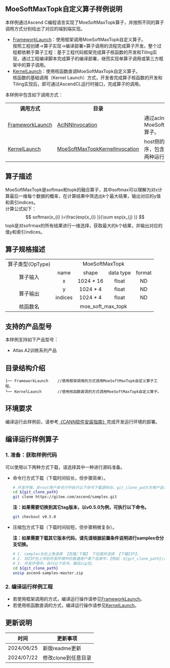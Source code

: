 ## MoeSoftMaxTopk自定义算子样例说明 
本样例通过Ascend C编程语言实现了MoeSoftMaxTopk算子，并按照不同的算子调用方式分别给出了对应的端到端实现。
- [FrameworkLaunch](./FrameworkLaunch)：使用框架调用MoeSoftMaxTopk自定义算子。  
按照工程创建->算子实现->编译部署>算子调用的流程完成算子开发。整个过程都依赖于算子工程：基于工程代码框架完成算子核函数的开发和Tiling实现，通过工程编译脚本完成算子的编译部署，继而实现单算子调用或第三方框架中的算子调用。
- [KernelLaunch](./KernelLaunch)：使用核函数直调MoeSoftMaxTopk自定义算子。  
核函数的基础调用（Kernel Launch）方式，开发者完成算子核函数的开发和Tiling实现后，即可通过AscendCL运行时接口，完成算子的调用。

本样例中包含如下调用方式：
<table>
    <th>调用方式</th><th>目录</th><th>描述</th>
    <tr>
        <!-- 列的方向占据1个cell -->
        <td rowspan='1'><a href="./FrameworkLaunch"> FrameworkLaunch</td><td><a href="./FrameworkLaunch/AclNNInvocation"> AclNNInvocation</td><td>通过aclnn调用的方式调用MoeSoftMaxTopkCustom算子。</td>
    </tr>
    <tr>
        <!-- 列的方向占据1个cell -->
        <td rowspan='1'><a href="./KernelLaunch"> KernelLaunch</td><td><a href="./KernelLaunch/MoeSoftMaxTopkKernelInvocation"> MoeSoftMaxTopkKernelInvocation</td><td>host侧的核函数调用程序，包含CPU侧和NPU侧两种运行验证方法。</td>
    </tr>
</table>

## 算子描述
MoeSoftMaxTopk是softmax和topk的融合算子，其中softmax可以理解为对x计算最后一维每个数据的概率，在计算结果中筛选出k个最大结果，输出对应的y值和索引indices。  
计算公式如下：
$$ softmax(x_{i} )=\frac{exp(x_{i} )}{\sum exp(x_{j} )} $$
topk是对sofrmax的所有结果进行一维选择，获取最大的k个结果，并输出对应的值y和索引indices。

## 算子规格描述
<table>
<tr><td rowspan="1" align="center">算子类型(OpType)</td><td colspan="4" align="center">MoeSoftMaxTopk</td></tr>
</tr>
<tr><td rowspan="2" align="center">算子输入</td><td align="center">name</td><td align="center">shape</td><td align="center">data type</td><td align="center">format</td></tr>
<tr><td align="center">x</td><td align="center">1024 * 16</td><td align="center">float</td><td align="center">ND</td></tr>

</tr>
</tr>
<tr><td rowspan="3" align="center">算子输出</td>

<tr><td align="center">y</td><td align="center">1024 * 4</td><td align="center">float</td><td align="center">ND</td></tr>
<tr><td align="center">indices</td><td align="center">1024 * 4</td><td align="center">float</td><td align="center">ND</td></tr>

</tr>
<tr><td rowspan="1" align="center">核函数名</td><td colspan="4" align="center">moe_soft_max_topk</td></tr>
</table>

## 支持的产品型号
本样例支持如下产品型号：
- Atlas A2训练系列产品

## 目录结构介绍
```
├── FrameworkLaunch    //使用框架调用的方式调用MoeSoftMaxTopk自定义算子工程。
└── KernelLaunch       //使用核函数直调的方式调用MoeSoftMaxTopk自定义算子。
```
## 环境要求
编译运行此样例前，请参考[《CANN软件安装指南》](https://hiascend.com/document/redirect/CannCommunityInstSoftware)完成开发运行环境的部署。

## 编译运行样例算子

### 1. 准备：获取样例代码<a name="codeready"></a>

 可以使用以下两种方式下载，请选择其中一种进行源码准备。

 - 命令行方式下载（下载时间较长，但步骤简单）。

   ```bash
   # 开发环境，非root用户命令行中执行以下命令下载源码仓。git_clone_path为用户自己创建的某个目录。
   cd ${git_clone_path}
   git clone https://gitee.com/ascend/samples.git
   ```
   **注：如果需要切换到其它tag版本，以v0.5.0为例，可执行以下命令。**
   ```bash
   git checkout v0.5.0
   ```
 - 压缩包方式下载（下载时间较短，但步骤稍微复杂）。

   **注：如果需要下载其它版本代码，请先请根据前置条件说明进行samples仓分支切换。**
   ```bash
   # 1. samples仓右上角选择 【克隆/下载】 下拉框并选择 【下载ZIP】。
   # 2. 将ZIP包上传到开发环境中的普通用户某个目录中，【例如：${git_clone_path}/ascend-samples-master.zip】。
   # 3. 开发环境中，执行以下命令，解压zip包。
   cd ${git_clone_path}
   unzip ascend-samples-master.zip
   ```

### 2. 编译运行样例工程
- 若使用框架调用的方式，编译运行操作请参见[FrameworkLaunch](./FrameworkLaunch)。    
- 若使用核函数直调的方式，编译运行操作请参见[KernelLaunch](./KernelLaunch)。
## 更新说明
  | 时间 | 更新事项 |
|----|------|
| 2024/06/25 | 新版readme更新 |
| 2024/07/22 | 修改clone到任意目录 |
